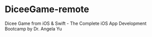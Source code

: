 # DiceeGame-remote
Dicee Game from 
iOS & Swift - The Complete iOS App Development Bootcamp by Dr. Angela Yu
